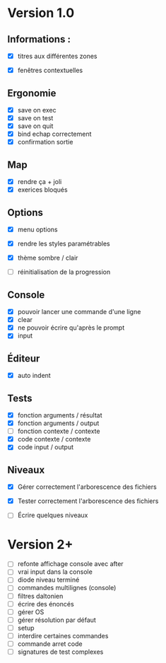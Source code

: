 # Version 1.0

## Informations :
- [x] titres aux différentes zones
- [x] fenêtres contextuelles


## Ergonomie
- [x] save on exec 
- [x] save on test
- [x] save on quit
- [x] bind echap correctement 
- [x] confirmation sortie

## Map
- [x] rendre ça + joli
- [x] exerices bloqués

## Options
- [x] menu options
- [x] rendre les styles paramétrables
- [x] thème sombre / clair
- [ ] réinitialisation de la progression 


## Console 
- [x] pouvoir lancer une commande d'une ligne		
- [x] clear
- [x] ne pouvoir écrire qu'après le prompt
- [x] input

## Éditeur
- [x] auto indent


## Tests
- [x] fonction arguments / résultat
- [x] fonction arguments / output
- [ ] fonction contexte / contexte
- [x] code contexte / contexte
- [x] code input / output

## Niveaux
- [x] Gérer correctement l'arborescence des fichiers
- [x] Tester correctement l'arborescence des fichiers
- [ ] Écrire quelques niveaux




# Version 2+

- [ ] refonte affichage console avec after
- [ ] vrai input dans la console
- [ ] diode niveau terminé
- [ ] commandes multilignes (console)
- [ ] filtres daltonien
- [ ] écrire des énoncés
- [ ] gérer OS
- [ ] gérer résolution par défaut
- [ ] setup 
- [ ] interdire certaines commandes 
- [ ] commande arret code
- [ ] signatures de test complexes
